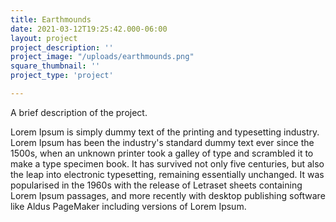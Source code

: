 ```yaml
---
title: Earthmounds
date: 2021-03-12T19:25:42.000-06:00
layout: project
project_description: ''
project_image: "/uploads/earthmounds.png"
square_thumbnail: ''
project_type: 'project'

---
```


A brief description of the project.

 <!--more--> 

 Lorem Ipsum is simply dummy text of the printing and typesetting industry. Lorem Ipsum has been the industry's standard dummy text ever since the 1500s, when an unknown printer took a galley of type and scrambled it to make a type specimen book. It has survived not only five centuries, but also the leap into electronic typesetting, remaining essentially unchanged. It was popularised in the 1960s with the release of Letraset sheets containing Lorem Ipsum passages, and more recently with desktop publishing software like Aldus PageMaker including versions of Lorem Ipsum.